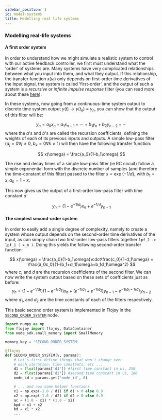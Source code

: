 ```yaml
---
sidebar_position: 1
id: model-systems
title: Modelling real life systems
---
```



### Modelling real-life systems

#### A first order system

In order to understand how we might simulate a realistic system to control with our active feedback controller, we first must understand what the 'order' of systems are. Many systems have very complicated relationships between what you input into them, and what they output. If this relationship, the transfer function $x(\omega)$ only depends on first-order time derivatives of the input signal, the system is called 'first-order', and the output of such a system is a *recursive* or *infinite impulse response* filter (you can read more about these [here](https://en.wikipedia.org/wiki/Infinite_impulse_response)).

In these systems, now going from a continuous-time system output to discrete time system output $y(t)\rightarrow y(t_n)\equiv y_n$, you can show that the output of this filter will be:

$$
y_n = a_0x_n + a_1x_{n-1} + \cdots + b_1y_n + b_2y_{n-2}+\cdots
$$
where the $a$'s and $b$'s are called the recursion coefficients, defining the weights of each of its previous inputs and outputs. A simple low-pass filter ($a_j=0\forall j\neq 0$, $b_k=0\forall k\neq 1$) will then have the following transfer function:

$$
x(\omega) = \frac{a_0}{1-b_1\omega}
$$

The rise and decay times of a simple low-pass filter (ie RC circuit) follow a simple exponential form with the discrete number of samples (and therefore the time-constant of this filter) passed to the filter $x=\exp\{-1/d\}$, with $b_1=x,a_0=1-x$.

This now gives us the output of a first-order low-pass filter with time constant $d$:

$$
y_n = (1-e^{-1/d})x_n + e^{-1/d}y_{n-1}
$$

#### The simplest second-order system

In order to easily add a single degree of complexity, namely to create a system whose output depends on the second-order time derivatives of the input, as can simply chain two first-order low-pass filters together `lpf_2 -> lpf_1 ( x_n )`. Doing this yields the following second-order transfer function:

$$
x(\omega) = \frac{a_0}{1-b_1\omega}\cdot\frac{c_0}{1-d_1\omega} = \frac{a_0c_0}{1-(b_1+d_1)\omega+b_1d_1\omega^2}
$$
where $c$, and $d$ are the recursion coefficients of the second filter. We can now write the system output based on these sets of coefficients just as before:
$$
y_n = (1-e^{-1/d_1})(1-e^{-1/d_2})x_n + (e^{-1/d_1}+e^{-1/d_2})y_{n-1} - e^{-1/d_1 - 1/d_2}y_{n-2}
$$
where $d_1$, and $d_2$ are the time constants of each of the filters respectively.

This basic second order system is implemented in Flojoy in the [`SECOND_ORDER_SYSTEM`](https://github.com/flojoy-io/nodes/blob/main/GENERATORS/SIMULATIONS/SECOND_ORDER_SYSTEM/SECOND_ORDER_SYSTEM.py) node.

``` python title=SECOND_ORDER_SYSTEM.py
import numpy as np
from flojoy import flojoy, DataContainer
from node_sdk.small_memory import SmallMemory

memory_key = 'SECOND_ORDER_SYSTEM'

@flojoy
def SECOND_ORDER_SYSTEM(v, params):
    # Let's first define things that won't change over
    # each iteration: time constants, etc ...
    d1 = float(params['d1']) #first time constant in us, 250
    d2 = float(params['d2']) #second time constant in us, 100
    node_id = params.get('node_id', 0)

    # ... and now some helper functions
    x1 = np.exp(-1.0 / d1) if d1 > 0 else 0.0
    x2 = np.exp(-1.0 / d2) if d2 > 0 else 0.0
    ac = (1.0 - x1) * (1.0 - x2)
    bpd = x1 + x2
    bd = x1 * x2
    ...
```